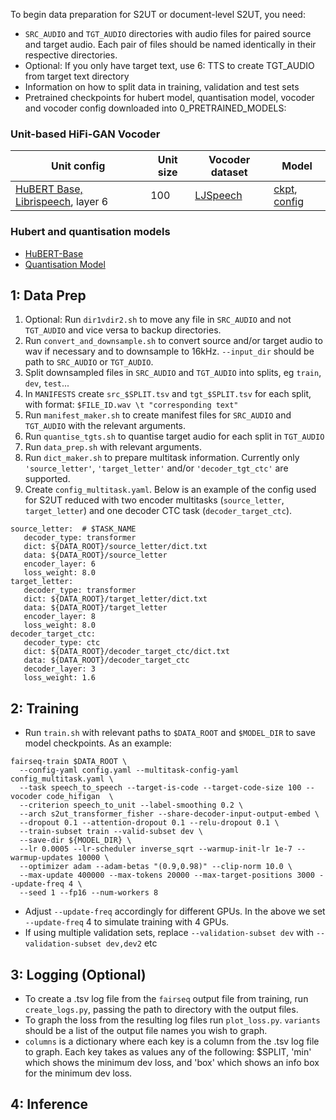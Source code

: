 

To begin data preparation for S2UT or document-level S2UT, you need:
- `SRC_AUDIO` and `TGT_AUDIO` directories with audio files for paired source and target audio. Each pair of files should be named identically in their respective directories.
- Optional: If you only have target text, use 6: TTS to create TGT_AUDIO from target text directory
- Information on how to split data in training, validation and test sets
- Pretrained checkpoints for hubert model, quantisation model, vocoder and vocoder config downloaded into 0_PRETRAINED_MODELS:
  
### Unit-based HiFi-GAN Vocoder
Unit config | Unit size | Vocoder dataset | Model
|---|---|---|---
[HuBERT Base, Librispeech](https://github.com/fairinternal/fairseq-py/tree/main/examples/hubert), layer 6 | 100 | [LJSpeech](https://keithito.com/LJ-Speech-Dataset/) | [ckpt](https://dl.fbaipublicfiles.com/fairseq/speech_to_speech/vocoder/code_hifigan/hubert_base_100_lj/g_00500000), [config](https://dl.fbaipublicfiles.com/fairseq/speech_to_speech/vocoder/code_hifigan/hubert_base_100_lj/config.json)

### Hubert and quantisation models
* [HuBERT-Base](https://dl.fbaipublicfiles.com/hubert/hubert_base_ls960.pt)
* [Quantisation Model](https://dl.fbaipublicfiles.com/textless_nlp/gslm/hubert/km100/km.bin)

## 1: Data Prep

1. Optional: Run `dir1vdir2.sh` to move any file in `SRC_AUDIO` and not `TGT_AUDIO` and vice versa to backup directories.
2. Run `convert_and_downsample.sh` to convert source and/or target audio to wav if necessary and to downsample to 16kHz. `--input_dir` should be path to `SRC_AUDIO` or `TGT_AUDIO`.
3. Split downsampled files in `SRC_AUDIO` and `TGT_AUDIO` into splits, eg `train`, `dev`, `test`...
4. In `MANIFESTS` create `src_$SPLIT.tsv` and `tgt_$SPLIT.tsv` for each split, with format:
`$FILE_ID.wav \t "corresponding text"`
1. Run `manifest_maker.sh` to create manifest files for `SRC_AUDIO` and `TGT_AUDIO` with the relevant arguments.
2. Run `quantise_tgts.sh` to quantise target audio for each split in `TGT_AUDIO`
3. Run `data_prep.sh` with relevant arguments.
4. Run `dict_maker.sh` to prepare multitask information. Currently only `'source_letter'`, `'target_letter'` and/or `'decoder_tgt_ctc'` are supported.
5. Create `config_multitask.yaml`. Below is an example of the config used for S2UT reduced with two encoder multitasks (`source_letter`, `target_letter`) and one decoder CTC task (`decoder_target_ctc`).
```
source_letter:  # $TASK_NAME
   decoder_type: transformer
   dict: ${DATA_ROOT}/source_letter/dict.txt
   data: ${DATA_ROOT}/source_letter
   encoder_layer: 6
   loss_weight: 8.0
target_letter:
   decoder_type: transformer
   dict: ${DATA_ROOT}/target_letter/dict.txt
   data: ${DATA_ROOT}/target_letter
   encoder_layer: 8
   loss_weight: 8.0
decoder_target_ctc:
   decoder_type: ctc
   dict: ${DATA_ROOT}/decoder_target_ctc/dict.txt
   data: ${DATA_ROOT}/decoder_target_ctc
   decoder_layer: 3
   loss_weight: 1.6
```

## 2: Training

- Run `train.sh` with relevant paths to `$DATA_ROOT` and `$MODEL_DIR` to save model checkpoints. As an example:
```
fairseq-train $DATA_ROOT \
  --config-yaml config.yaml --multitask-config-yaml config_multitask.yaml \
  --task speech_to_speech --target-is-code --target-code-size 100 --vocoder code_hifigan  \
  --criterion speech_to_unit --label-smoothing 0.2 \
  --arch s2ut_transformer_fisher --share-decoder-input-output-embed \
  --dropout 0.1 --attention-dropout 0.1 --relu-dropout 0.1 \
  --train-subset train --valid-subset dev \
  --save-dir ${MODEL_DIR} \
  --lr 0.0005 --lr-scheduler inverse_sqrt --warmup-init-lr 1e-7 --warmup-updates 10000 \
  --optimizer adam --adam-betas "(0.9,0.98)" --clip-norm 10.0 \
  --max-update 400000 --max-tokens 20000 --max-target-positions 3000 --update-freq 4 \
  --seed 1 --fp16 --num-workers 8
```
- Adjust `--update-freq` accordingly for different GPUs. In the above we set `--update-freq` 4 to simulate training with 4 GPUs.
- If using multiple validation sets, replace `--validation-subset dev` with `--validation-subset dev,dev2` etc

## 3: Logging (Optional)

- To create a .tsv log file from the `fairseq` output file from training, run `create_logs.py`, passing the path to directory with the output files.
- To graph the loss from the resulting log files run `plot_loss.py`. `variants` should be a list of the output file names you wish to graph.
- `columns` is a dictionary where each key is a column from the .tsv log file to graph. Each key takes as values any of the following: $SPLIT, 'min' which shows the minimum dev loss, and 'box' which shows an info box for the minimum dev loss.

## 4: Inference



